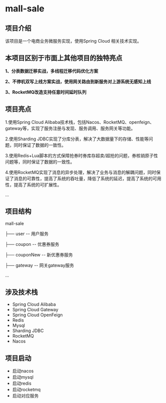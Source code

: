 # mall-sale
## 项目介绍
该项目是一个电商业务微服务实现，使用Spring Cloud 相关技术实现。

## 本项目区别于市面上其他项目的独特亮点
**1、分表数据迁移实战，多线程迁移代码优化方案**

**2、不停机双写上线方案实战，使用网关路由到新服务对上游系统无感知上线**

**3、RocketMQ改造支持任意时间延时队列**

## 项目亮点
1.使用Spring Cloud Alibaba技术栈，包括Nacos、RocketMQ、openfeign、gateway等，实现了服务注册与发现、服务调用、服务网关等功能。

2.使用Sharding JDBC实现了分库分表，解决了大数据量下的存储、性能等问题，同时保证了数据的一致性。

3.使用Redis+Lua脚本的方式保障抢券时券库存超卖/超抢的问题，券核销原子性问题等，同时保证了数据的一致性。

4.使用RocketMQ实现了消息的异步处理，解决了业务与消息的解耦问题，同时保证了消息的可靠性，提高了系统的吞吐量，降低了系统的延迟，提高了系统的可用性，提高了系统的可扩展性。

...

## 项目结构
mall-sale

├── user -- 用户服务

├── coupon -- 优惠券服务

├── couponNew -- 新优惠券服务

├── gateway -- 网关gateway服务

...

## 涉及技术栈
- Spring Cloud Alibaba
- Spring Cloud Gateway
- Spring Cloud OpenFeign
- Redis
- Mysql
- Sharding JDBC
- RocketMQ
- Nacos

## 项目启动
- 启动nacos
- 启动mysql
- 启动redis
- 启动rocketmq
- 启动对应服务

